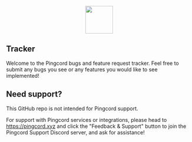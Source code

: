 <p align="center"><img height="75" src="https://pingcord.xyz/assets/logo.svg"></p>

## Tracker

Welcome to the Pingcord bugs and feature request tracker. Feel free to submit any bugs you see or any features you would like to see implemented!

## Need support?

This GitHub repo is not intended for Pingcord support.

For support with Pingcord services or integrations, please head to https://pingcord.xyz and click the "Feedback & Support" button to join the Pingcord Support Discord server, and ask for assistance!
